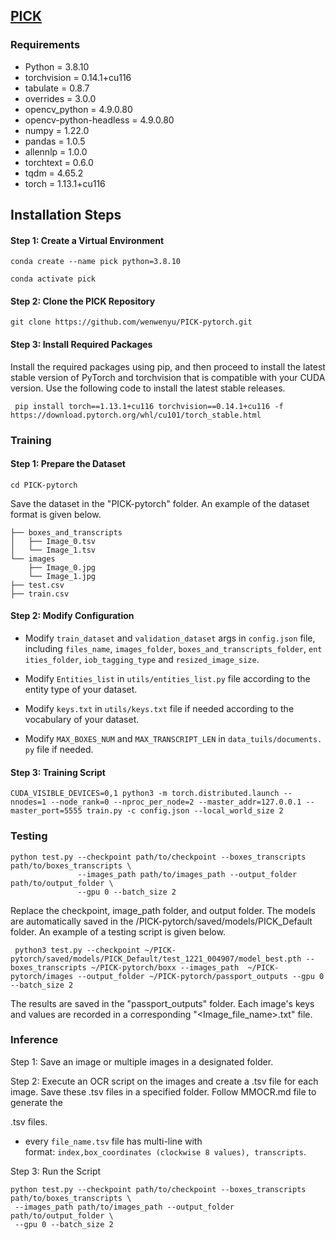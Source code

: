 ## <u>PICK </u>

### Requirements

- Python = 3.8.10
- torchvision =  0.14.1+cu116
- tabulate = 0.8.7
- overrides = 3.0.0
- opencv_python = 4.9.0.80
- opencv-python-headless = 4.9.0.80
- numpy =  1.22.0
- pandas = 1.0.5
- allennlp = 1.0.0
- torchtext = 0.6.0
- tqdm = 4.65.2
- torch = 1.13.1+cu116

## Installation Steps

#### Step 1: Create a Virtual Environment

```
conda create --name pick python=3.8.10

conda activate pick
```

#### Step 2: Clone the PICK Repository

```
git clone https://github.com/wenwenyu/PICK-pytorch.git
```

#### Step 3: Install Required Packages

Install the required packages using pip, and then proceed to install the latest stable version of PyTorch and torchvision that is compatible with your CUDA version. Use the following code to install the latest stable releases.

```
 pip install torch==1.13.1+cu116 torchvision==0.14.1+cu116 -f https://download.pytorch.org/whl/cu101/torch_stable.html
```

### Training

#### Step 1: Prepare the Dataset

```
cd PICK-pytorch
```

Save the dataset in the "PICK-pytorch" folder.  An example of the dataset format is given below.

```
├── boxes_and_transcripts
│   ├── Image_0.tsv
│   └── Image_1.tsv
└── images
    ├── Image_0.jpg
    └── Image_1.jpg  
├── test.csv
├── train.csv
```

#### Step 2: Modify  Configuration

- Modify `train_dataset` and `validation_dataset` args in `config.json` file, including `files_name`, `images_folder`, `boxes_and_transcripts_folder`, `entities_folder`, `iob_tagging_type` and `resized_image_size`.

- Modify `Entities_list` in `utils/entities_list.py` file according to the entity type of your dataset.

- Modify `keys.txt` in `utils/keys.txt` file if needed according to the vocabulary of your dataset.

- Modify `MAX_BOXES_NUM` and `MAX_TRANSCRIPT_LEN` in `data_tuils/documents.py` file if needed.

#### Step 3: Training Script

```
CUDA_VISIBLE_DEVICES=0,1 python3 -m torch.distributed.launch --nnodes=1 --node_rank=0 --nproc_per_node=2 --master_addr=127.0.0.1 --master_port=5555 train.py -c config.json --local_world_size 2
```

### Testing

```
python test.py --checkpoint path/to/checkpoint --boxes_transcripts path/to/boxes_transcripts \
               --images_path path/to/images_path --output_folder path/to/output_folder \
               --gpu 0 --batch_size 2
```

Replace the checkpoint, image_path folder, and output folder. The models are automatically saved in the /PICK-pytorch/saved/models/PICK_Default folder. An example of a testing script is given below.

```
 python3 test.py --checkpoint ~/PICK-pytorch/saved/models/PICK_Default/test_1221_004907/model_best.pth --boxes_transcripts ~/PICK-pytorch/boxx --images_path  ~/PICK-pytorch/images --output_folder ~/PICK-pytorch/passport_outputs --gpu 0 --batch_size 2
```

The results are saved in the "passport_outputs" folder. Each image's keys and values are recorded in a corresponding "<Image_file_name>.txt" file. 

### Inference

Step 1:  Save an image or multiple images in a designated folder.

Step 2: Execute an OCR script on the images and create a <filename>.tsv file for each image. Save these .tsv files in a specified folder.  Follow MMOCR.md file to generate the 

.tsv files.

- every `file_name.tsv` file has multi-line with format: `index,box_coordinates (clockwise 8 values), transcripts`.

Step 3: Run the Script

```
python test.py --checkpoint path/to/checkpoint --boxes_transcripts path/to/boxes_transcripts \
 --images_path path/to/images_path --output_folder path/to/output_folder \
 --gpu 0 --batch_size 2
```



```

```
